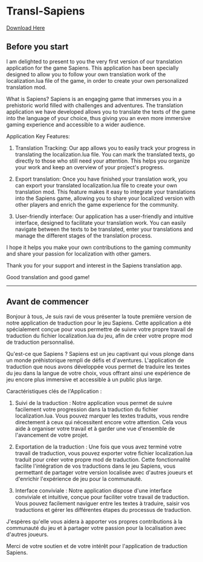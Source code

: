 # Transl-Sapiens


[Download Here](https://github.com/LLFT/SapienTalk/releases/download/V1.0.1/SapienTalk.msi)

## Before you start

I am delighted to present to you the very first version of our translation application for the game Sapiens. This application has been specially designed to allow you to follow your own translation work of the localization.lua file of the game, in order to create your own personalized translation mod.

What is Sapiens? Sapiens is an engaging game that immerses you in a prehistoric world filled with challenges and adventures. The translation application we have developed allows you to translate the texts of the game into the language of your choice, thus giving you an even more immersive gaming experience and accessible to a wider audience.

Application Key Features:

1. Translation Tracking: Our app allows you to easily track your progress in translating the localization.lua file. You can mark the translated texts, go directly to those who still need your attention. This helps you organize your work and keep an overview of your project's progress.

2. Export translation: Once you have finished your translation work, you can export your translated localization.lua file to create your own translation mod. This feature makes it easy to integrate your translations into the Sapiens game, allowing you to share your localized version with other players and enrich the game experience for the community.

3. User-friendly interface: Our application has a user-friendly and intuitive interface, designed to facilitate your translation work. You can easily navigate between the texts to be translated, enter your translations and manage the different stages of the translation process.

I hope it helps you make your own contributions to the gaming community and share your passion for localization with other gamers.

Thank you for your support and interest in the Sapiens translation app.

Good translation and good game!

---

## Avant de commencer

Bonjour à tous,
Je suis ravi de vous présenter la toute première version de notre application de traduction pour le jeu Sapiens. Cette application a été spécialement conçue pour vous permettre de suivre votre propre travail de traduction du fichier localization.lua du jeu, afin de créer votre propre mod de traduction personnalisé. 

Qu'est-ce que Sapiens ? Sapiens est un jeu captivant qui vous plonge dans un monde préhistorique rempli de défis et d'aventures. L'application de traduction que nous avons développée vous permet de traduire les textes du jeu dans la langue de votre choix, vous offrant ainsi une expérience de jeu encore plus immersive et accessible à un public plus large.

Caractéristiques clés de l'Application :

1. Suivi de la traduction : Notre application vous permet de suivre facilement votre progression dans la traduction du fichier localization.lua. Vous pouvez marquer les textes traduits, vous rendre directement à ceux qui nécessitent encore votre attention. Cela vous aide à organiser votre travail et à garder une vue d'ensemble de l'avancement de votre projet.

2. Exportation de la traduction : Une fois que vous avez terminé votre travail de traduction, vous pouvez exporter votre fichier localization.lua traduit pour créer votre propre mod de traduction. Cette fonctionnalité facilite l'intégration de vos traductions dans le jeu Sapiens, vous permettant de partager votre version localisée avec d'autres joueurs et d'enrichir l'expérience de jeu pour la communauté.

3. Interface conviviale : Notre application dispose d'une interface conviviale et intuitive, conçue pour faciliter votre travail de traduction. Vous pouvez facilement naviguer entre les textes à traduire, saisir vos traductions et gérer les différentes étapes du processus de traduction.

J'espères qu'elle vous aidera à apporter vos propres contributions à la communauté du jeu et à partager votre passion pour la localisation avec d'autres joueurs.

Merci de votre soutien et de votre intérêt pour l'application de traduction Sapiens.

